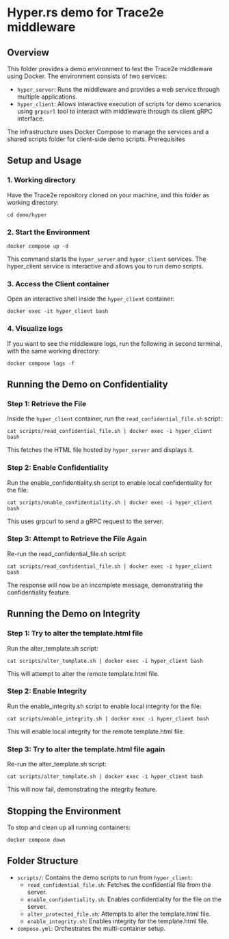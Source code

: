 # Hyper.rs demo for Trace2e middleware
## Overview

This folder provides a demo environment to test the Trace2e middleware using Docker. The environment consists of two services:

- `hyper_server`: Runs the middleware and provides a web service through multiple applications.
- `hyper_client`: Allows interactive execution of scripts for demo scenarios using `grpcurl` tool to interact with middleware through its client gRPC interface.

The infrastructure uses Docker Compose to manage the services and a shared scripts folder for client-side demo scripts.
Prerequisites

## Setup and Usage
### 1. Working directory

Have the Trace2e repository cloned on your machine, and this folder as working directory:
```
cd demo/hyper
```

### 2. Start the Environment
```
docker compose up -d
```
This command starts the `hyper_server` and `hyper_client` services.
The hyper_client service is interactive and allows you to run demo scripts.

### 3. Access the Client container

Open an interactive shell inside the `hyper_client` container:
```
docker exec -it hyper_client bash
```

### 4. Visualize logs

If you want to see the middleware logs, run the following in second terminal, with the same working directory:
```
docker compose logs -f
```

## Running the Demo on Confidentiality
### Step 1: Retrieve the File

Inside the `hyper_client` container, run the `read_confidential_file.sh` script:
```
cat scripts/read_confidential_file.sh | docker exec -i hyper_client bash
```
This fetches the HTML file hosted by `hyper_server` and displays it.

### Step 2: Enable Confidentiality

Run the enable_confidentiality.sh script to enable local confidentiality for the file:
```
cat scripts/enable_confidentiality.sh | docker exec -i hyper_client bash
```
This uses grpcurl to send a gRPC request to the server.

### Step 3: Attempt to Retrieve the File Again

Re-run the read_confidential_file.sh script:
```
cat scripts/read_confidential_file.sh | docker exec -i hyper_client bash
```
The response will now be an incomplete message, demonstrating the confidentiality feature.

## Running the Demo on Integrity
### Step 1: Try to alter the template.html file

Run the alter_template.sh script:
```
cat scripts/alter_template.sh | docker exec -i hyper_client bash
```
This will attempt to alter the remote template.html file.

### Step 2: Enable Integrity

Run the enable_integrity.sh script to enable local integrity for the file:
```
cat scripts/enable_integrity.sh | docker exec -i hyper_client bash
```
This will enable local integrity for the remote template.html file.

### Step 3: Try to alter the template.html file again

Re-run the alter_template.sh script:
```
cat scripts/alter_template.sh | docker exec -i hyper_client bash
```
This will now fail, demonstrating the integrity feature.

## Stopping the Environment

To stop and clean up all running containers:
```
docker compose down
```

## Folder Structure

- `scripts/`: Contains the demo scripts to run from `hyper_client`:
    - `read_confidential_file.sh`: Fetches the confidential file from the server.
    - `enable_confidentiality.sh`: Enables confidentiality for the file on the server.
    - `alter_protected_file.sh`: Attempts to alter the template.html file.
    - `enable_integrity.sh`: Enables integrity for the template.html file.
- `compose.yml`: Orchestrates the multi-container setup.
